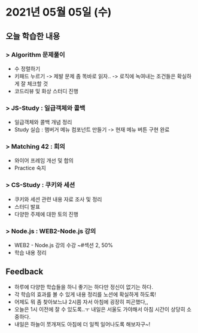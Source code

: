 # 2021년 05월 05일 (수) 

## 오늘 학습한 내용

### > Algorithm 문제풀이

- 수 정렬하기
- 키패드 누르기
  -> 제발 문제 좀 똑바로 읽자..
  -> 로직에 녹여내는 조건들은 확실하게 잘 체크할 것
- 코드리뷰 및 화상 스터디 진행

### > JS-Study :  일급객체와 콜백

- 일급객체와 콜백 개념 정리
- Study 실습 : 햄버거 메뉴 컴포넌트 만들기
  -> 현재 메뉴 버튼 구현 완료

### > Matching 42 : 회의

- 와이어 프레임 개선 및 합의
- Practice 숙지

### > CS-Study : 쿠키와 세션

- 쿠키와 세션 관련 내용 자료 조사 및 정리
- 스터디 발표
- 다양한 주제에 대한 토의 진행

### > Node.js : WEB2-Node.js 강의

- WEB2 - Node.js 강의 수강 ~#섹션 2, 50%
- 학습 내용 정리

## Feedback

- 하루에 다양한 학습들을 하니 좋기는 하다만 정신이 없기는 하다.
- 각 학습의 효과를 볼 수 있게 내용 정리를 노션에 확실하게 하도록!
- 어제도 뭐 좀 찾아보느냐 2시쯤 자서 아침에 굉장히 피곤했다,,
- 오늘은 1시 이전에 잘 수 있도록..ㅜ 내일은 서울도 가야해서 아침 시간이 상당히 소중하다.
- 내일은 하늘이 쪼개져도 아침에 더 일찍 일어나도록 해보자구~!

